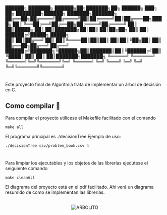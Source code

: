 ██████╗ ███████╗ ██████╗██╗███████╗██╗ ██████╗ ███╗   ██╗    ████████╗██████╗ ███████╗███████╗
██╔══██╗██╔════╝██╔════╝██║██╔════╝██║██╔═══██╗████╗  ██║    ╚══██╔══╝██╔══██╗██╔════╝██╔════╝
██║  ██║█████╗  ██║     ██║███████╗██║██║   ██║██╔██╗ ██║       ██║   ██████╔╝█████╗  █████╗  
██║  ██║██╔══╝  ██║     ██║╚════██║██║██║   ██║██║╚██╗██║       ██║   ██╔══██╗██╔══╝  ██╔══╝  
██████╔╝███████╗╚██████╗██║███████║██║╚██████╔╝██║ ╚████║       ██║   ██║  ██║███████╗███████╗
╚═════╝ ╚══════╝ ╚═════╝╚═╝╚══════╝╚═╝ ╚═════╝ ╚═╝  ╚═══╝       ╚═╝   ╚═╝  ╚═╝╚══════╝╚══════╝

#
Este proyecto final de Algoritmia trata de implementar un árbol de decisión en C.
## Como compilar 🔧
Para compilar el proyecto utilícese el Makefile facilitado con el comando 
```
make all
```
El programa principal es ./decisionTree
Ejemplo de uso:
```
./decisionTree csv/problem_book.csv 4
```
#
Para limpiar los ejecutables y los objetos de las librerías ejecútese el seiguiente comando 
```
make cleanAll
```
El diagrama del proyecto está en el pdf facilitado. Ahí verá un diagrama resumido de como se implementan las librerías.
<br></br>
<p align="center">
  <img src="https://i.pinimg.com/originals/1f/71/fd/1f71fd30ff5f7febb8346a0e0dd51d00.gif" alt="ARBOLITO"/>
</p>


